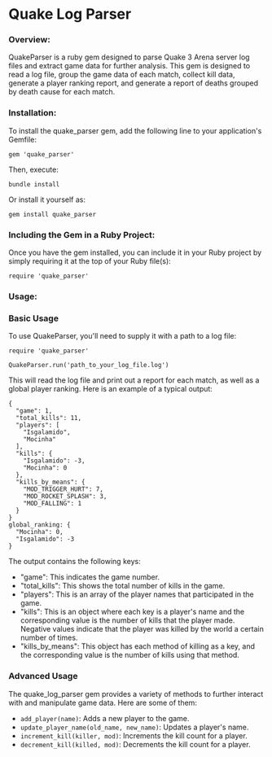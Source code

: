 # **Quake Log Parser**

### **Overview:**
QuakeParser is a ruby gem designed to parse Quake 3 Arena server log files and extract game data for further analysis.
This gem is designed to read a log file, group the game data of each match, collect kill data, generate a player ranking report, and generate a report of deaths grouped by death cause for each match.

### **Installation:**
To install the quake_parser gem, add the following line to your application's Gemfile:
```
gem 'quake_parser'
```
Then, execute:
```
bundle install
```
Or install it yourself as:
```
gem install quake_parser
```

### **Including the Gem in a Ruby Project:**
Once you have the gem installed, you can include it in your Ruby project by simply requiring it at the top of your Ruby file(s):
```
require 'quake_parser'
```

### **Usage:**
### Basic Usage
To use QuakeParser, you'll need to supply it with a path to a log file:
```
require 'quake_parser'

QuakeParser.run('path_to_your_log_file.log')
```

This will read the log file and print out a report for each match, as well as a global player ranking. Here is an example of a typical output:

```
{
  "game": 1,
  "total_kills": 11,
  "players": [
    "Isgalamido",
    "Mocinha"
  ],
  "kills": {
    "Isgalamido": -3,
    "Mocinha": 0
  },
  "kills_by_means": {
    "MOD_TRIGGER_HURT": 7,
    "MOD_ROCKET_SPLASH": 3,
    "MOD_FALLING": 1
  }
}
global_ranking: {
  "Mocinha": 0,
  "Isgalamido": -3
}
```

The output contains the following keys:

- "game": This indicates the game number.
- "total_kills": This shows the total number of kills in the game.
- "players": This is an array of the player names that participated in the game.
- "kills": This is an object where each key is a player's name and the corresponding value is the number of kills that the player made. Negative values indicate that the player was killed by the world a certain number of times.
- "kills_by_means": This object has each method of killing as a key, and the corresponding value is the number of kills using that method.

### Advanced Usage
The quake_log_parser gem provides a variety of methods to further interact with and manipulate game data. Here are some of them:

- `add_player(name)`: Adds a new player to the game.
- `update_player_name(old_name, new_name)`: Updates a player's name.
- `increment_kill(killer, mod)`: Increments the kill count for a player.
- `decrement_kill(killed, mod)`: Decrements the kill count for a player.
